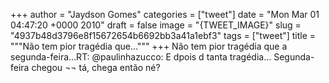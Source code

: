 
+++
author = "Jaydson Gomes"
categories = ["tweet"]
date = "Mon Mar 01 04:47:20 +0000 2010"
draft = false
image = "{TWEET_IMAGE}"
slug = "4937b48d3796e8f15672654b6692bb3a41a1ebf3"
tags = ["tweet"]
title = """Não tem pior tragédia que..."""
+++
Não tem pior tragédia que a segunda-feira...RT: @paulinhazucco: E dpois d tanta tragédia... Segunda-feira chegou ¬¬ tá, chega então né?
